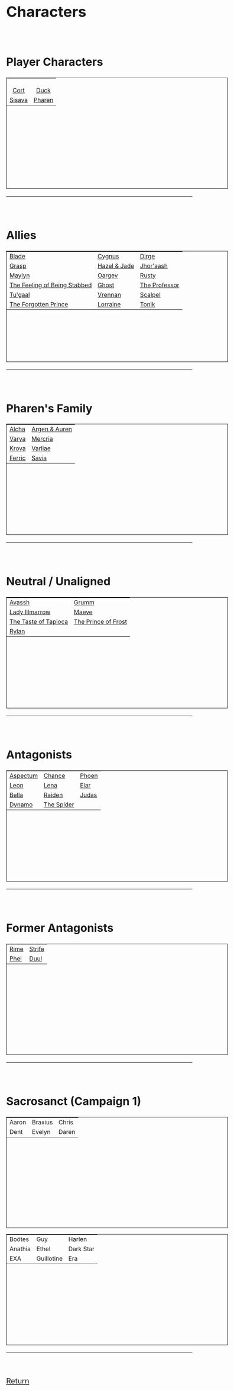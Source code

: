<link rel="stylesheet" href="https://cdn.jsdelivr.net/npm/rpg-awesome@latest/css/rpg-awesome.min.css">
<link rel="stylesheet" href="https://cdn.jsdelivr.net/npm/remixicon@4.5.0/fonts/remixicon.min.css"> 
<span style="font-size: 20px;">
<style>
table {
  border: 1px solid black;
  table-layout: fixed;
  width: 600px;
  height: 300px;
}

th,
td {
  border: 1px solid black;
  width: 100px;
  overflow: hidden;
}
</style>

# Characters
<br>

## Player Characters

|                                                              |                                                                  |
| :--------------------------------------------------:|:----------------------------------------------: |
| [<i class="ra ra-super-mushroom ra-3x"></i><br>Cort](-Player/Cort.md) |  [<i class="ri-music-2-line ra-3x"></i><br>Duck](-Player/Duck.md)      |
| [Sisava](-Player/Sisava.md) <i class="ra ra-snake"></i>      | [Pharen](-Player/Pharen.md) <i class="ra ra-lightning-bolt"></i> |

<hr><br>

## Allies


|          |    |            |
| ---------------------------------------------------------------------------------------------------- | ------------------------------------------------------------------ | ----------------------------------------------------------------- |
| [Blade](Blade.md) <i class="ra ra-sword"></i>                                             | [Cygnus](Cygnus.md) <i class="ra ra-crystal-ball"></i> | [Dirge](Dirge.md) <i class="ra ra-book"></i>           |
| [Grasp](Grasp.md)  <i class="ri-hand"></i>                                                           | [Hazel & Jade](Hazel-and-Jade.md) <i class="ra ra-two-hearts"></i> | [Jhor'aash](Jhor'aash.md) <i class="ra ra-rifle"></i>     |
| [Maylyn](Maylyn.md)  <i class="ra ra-candle"></i>                                                    | [Oargev](Oargev.md) <i class="ra ra-crown"></i>                    | [Rusty](Rusty.md) <i class="ra ra-tentacle"></i>                  |
| [The Feeling of Being Stabbed](The-Feeling-of-Being-Stabbed.md) <i class="ri-triangle-line"></i> | [Ghost](Ghost.md) <i class="ri-glasses-line"></i>           | [The Professor](The-Professor.md) <i class="ri-home-9-line"></i>|
| [Tu'gaal](Tu'gaal.md) <i class="ri-eth-line"></i>                                                    | [Vrennan](Vrennan.md) <i class="ra ra-fire"></i>                   | [Scalpel](Scalpel.md) <i class="ri-syringe-line"></i>             |
| [The Forgotten Prince](The-Forgotten-Prince.md) <i class="ra ra-arcane-mask"></i>                | [Lorraine](Lorraine.md) <i class="ra ra-feather-wing"></i>         | [Tonik](Tonik.md) <i class="ri-settings-4-line"></i>              |
<hr><br>

## Pharen's Family


|                                                                           |                                                                                           |
| ------------------------------------------------------------------------- | ----------------------------------------------------------------------------------------- |
| [Alcha](-Pharen-Family/Alcha.md)   | [Argen & Auren](-Pharen-Family/Argen-and-Auren.md)  |
| [Varya](-Pharen-Family/Varya.md)    | [Mercria](-Pharen-Family/Mercria.md)        |
| [Krova](-Pharen-Family/Krova.md)    | [Varliae](-Pharen-Family/Varliae.md)                |
| [Ferric](-Pharen-Family/Ferric.md)  | [Savia](-Pharen-Family/Savia.md)               |
<hr><br>

## Neutral / Unaligned


|                                                                                      |                                                                                  |
| ------------------------------------------------------------------------------------ | -------------------------------------------------------------------------------- |
| [Avassh](Avassh.md) <i class="ra ra-dead-tree"></i>                                  | [Grumm](Grumm.md) <i class="ri-candle-line"></i>                                 |
| [Lady Illmarrow](-Pharen-Family/Lady-Illmarrow.md) <i class="ra ra-death-skull"></i> | [Maeve](Maeve.md) <i class="ri-home-smile-line"></i>                         |
| [The Taste of Tapioca](The-Taste-of-Tapioca.md) <i class="ri-cup-line"></i>          | [The Prince of Frost](The-Prince-of-Frost.md) <i class="ra ra-frost-emblem"></i> |
| [Rylan](Rylan.md) <i class="ri-eye-off-line"></i>                                    |                                                                                  |
<hr><br>

## Antagonists


|                                                            |                                                          |                                                          |
| ---------------------------------------------------------- | -------------------------------------------------------- | -------------------------------------------------------- |
| [Aspectum](Aspectum.md) <i class="ra ra-bleeding-eye"></i> | [Chance](Chance.md) <i class="ra ra-hearts-card"></i>    | [Phoen](Phoen.md) <i class="ra ra-feathered-wing"></i>   |
| [Leon](Leon.md) <i class="ra ra-lightning-sword"></i>      | [Lena](Lena.md) <i class="ra ra-venomous-snake"></i>     | [Elar](Elar.md) <i class="ra ra-sun"></i>   |
| [Bella](Bella.md) <i class="ri-eye-line"></i>              | [Raiden](Raiden.md) <i class="ra ra-lightning-trio"></i> | [Judas](Judas.md) <i class="ra ra-torch"></i> |
| [Dynamo](Dynamo.md) <i class="ri-shield-cross-line"></i>   | [The Spider](The-Spider.md) <i class="ra ra-spider-face"></i>                                                         |                                                          |
<hr><br>

## Former Antagonists


|                                                        |                                                            |
| ------------------------------------------------------ | ---------------------------------------------------------- |
| [Rime](Rime.md) <i class="ri-snowflake-line"></i> | [Strife](Strife.md) <i class="ra ra-hood"></i> |
| [Phel](Phel.md) <i class="ra ra-bowie-knife"></i> | [Duul](Duul.md) <i class="ra ra-crown"></i>     |
<hr><br>

## Sacrosanct (Campaign 1)


|         |         |        |
| ------- | ------- | ------ |
| Aaron   | Braxius | Chris  |
| Dent    | Evelyn  | Daren  |

|         |         |        |
| ------- | ------- | ------ |
| Boötes  | Guy     | Harlen |
| Anathia | Ethel        |  Dark Star      |
| EXA | Guillotine | Era
<hr><br>


[Return](../../README.md)

